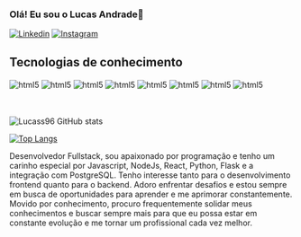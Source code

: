 ### Olá! Eu sou o Lucas Andrade👋
[![Linkedin](https://img.shields.io/badge/LinkedIn-0077B5?style=for-the-badge&logo=linkedin&logoColor=white)](https://www.linkedin.com/in/lucas-andraade/)
[![Instagram](https://img.shields.io/badge/Instagram-E4405F?style=for-the-badge&logo=instagram&logoColor=white)](https://www.instagram.com/luucss3?igsh=cnRpY3NzZmE4dzls)
## Tecnologias de conhecimento

<div style="display: inline_block">
  <img align="center" alt="html5" src="https://img.shields.io/badge/HTML5-E34F26?style=for-the-badge&logo=html5&logoColor=white" />
  <img align="center" alt="html5" src="https://img.shields.io/badge/CSS3-1572B6?style=for-the-badge&logo=css3&logoColor=white" />
  <img align="center" alt="html5" src="https://img.shields.io/badge/JavaScript-F7DF1E?style=for-the-badge&logo=javascript&logoColor=black" />
  <img align="center" alt="html5" src="https://img.shields.io/badge/Node.js-43853D?style=for-the-badge&logo=node.js&logoColor=white" />
  <img align="center" alt="html5" src="https://img.shields.io/badge/React-20232A?style=for-the-badge&logo=react&logoColor=61DAFB" />
  <img align="center" alt="html5" src="https://img.shields.io/badge/Python-3776AB?style=for-the-badge&logo=python&logoColor=white" />
  <img align="center" alt="html5" src="https://img.shields.io/badge/Flask-000000?style=for-the-badge&logo=flask&logoColor=white" />
  <img align="center" alt="html5" src="https://img.shields.io/badge/PostgreSQL-316192?style=for-the-badge&logo=postgresql&logoColor=white" />
</div><br/><br/>

![Lucass96 GitHub stats](https://github-readme-stats.vercel.app/api?username=Lucass96&show_icons=true&theme=dracula)<br/>

[![Top Langs](https://github-readme-stats.vercel.app/api/top-langs/?username=Lucass96&langs_count=8)](https://github.com/Lucass96/github-readme-stats)


Desenvolvedor Fullstack, sou apaixonado por programação e tenho um carinho especial por Javascript, NodeJs, React, Python, Flask e a integração com PostgreSQL. Tenho interesse tanto para o desenvolvimento frontend quanto para o backend. Adoro enfrentar desafios e estou sempre em busca de oportunidades para aprender e me aprimorar constantemente.
Movido por conhecimento, procuro frequentemente solidar meus conhecimentos e buscar sempre mais para que eu possa estar em constante evolução e me tornar um profissional cada vez melhor.

